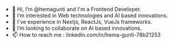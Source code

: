- 👋 Hi, I’m @hemagunti and I'm a Frontend Developer.
- 👀 I’m interested in Web technologies and AI based innovations.
- 🌱 I've experience in Nextjs, ReactJs, VueJs frameworks.
- 💞️ I’m looking to collaborate on AI based innovations.
- 📫 How to reach me : linkedin.com/in/hema-gunti-78b21253

<!---
hemagunti/hemagunti is a ✨ special ✨ repository because its `README.md` (this file) appears on your GitHub profile.
You can click the Preview link to take a look at your changes.
--->
